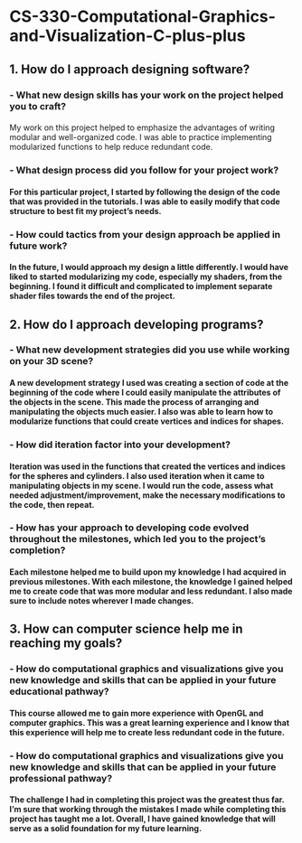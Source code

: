 # CS-330-Computational-Graphics-and-Visualization-C-plus-plus

## 1.	How do I approach designing software?

### -	What new design skills has your work on the project helped you to craft? 

####    
  My work on this project helped to emphasize the advantages of writing modular and well-organized code. I was able to practice implementing modularized functions to help reduce redundant code.
  
### -	What design process did you follow for your project work?
  
####    For this particular project, I started by following the design of the code that was provided in the tutorials. I was able to easily modify that code structure to best fit my project’s needs. 

### -	How could tactics from your design approach be applied in future work?

####    In the future, I would approach my design a little differently. I would have liked to started modularizing my code, especially my shaders, from the beginning. I found it difficult and complicated to implement separate shader files towards the end of the project. 

## 2.	How do I approach developing programs?

### -	What new development strategies did you use while working on your 3D scene?

####    A new development strategy I used was creating a section of code at the beginning of the code where I could easily manipulate the attributes of the objects in the scene. This made the process of arranging and manipulating the objects much easier. I also was able to learn how to modularize functions that could create vertices and indices for shapes.

### -	How did iteration factor into your development?

####    Iteration was used in the functions that created the vertices and indices for the spheres and cylinders. I also used iteration when it came to manipulating objects in my scene. I would run the code, assess what needed adjustment/improvement, make the necessary modifications to the code, then repeat.

### -	How has your approach to developing code evolved throughout the milestones, which led you to the project’s completion?

####    Each milestone helped me to build upon my knowledge I had acquired in previous milestones. With each milestone, the knowledge I gained helped me to create code that was more modular and less redundant. I also made sure to include notes wherever I made changes.

## 3.	How can computer science help me in reaching my goals?

### -	How do computational graphics and visualizations give you new knowledge and skills that can be applied in your future educational pathway?

####    This course allowed me to gain more experience with OpenGL and computer graphics. This was a great learning experience and I know that this experience will help me to create less redundant code in the future.

### -	How do computational graphics and visualizations give you new knowledge and skills that can be applied in your future professional pathway?

####    The challenge I had in completing this project was the greatest thus far. I’m sure that working through the mistakes I made while completing this project has taught me a lot. Overall, I have gained knowledge that will serve as a solid foundation for my future learning. 
